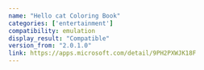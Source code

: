 ```yaml
---
name: "Hello cat Coloring Book"
categories: ['entertainment']
compatibility: emulation
display_result: "Compatible"
version_from: "2.0.1.0"
link: https://apps.microsoft.com/detail/9PH2PXWJK18F
---
```


